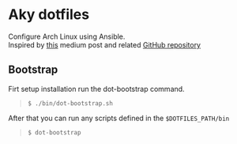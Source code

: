 # Aky dotfiles
Configure Arch Linux using Ansible.  
Inspired by [this](https://medium.com/espinola-designs/manage-your-dotfiles-with-ansible-6dbedd5532bb) medium post and related [GitHub repository](https://github.com/kespinola/dotfiles)

## Bootstrap
Firt setup installation run the dot-bootstrap command.
> `$ ./bin/dot-bootstrap.sh`

After that you can run any scripts defined in the `$DOTFILES_PATH/bin`
> `$ dot-bootstrap`
